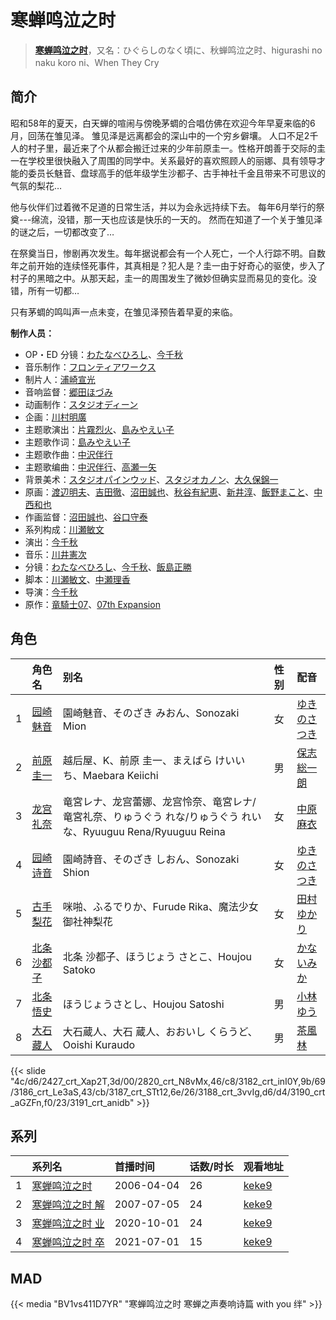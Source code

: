 # 寒蝉鸣泣之时


> <u>**[寒蝉鸣泣之时](https://bgm.tv/subject/289)**</u>，又名：ひぐらしのなく頃に、秋蝉鸣泣之时、higurashi no naku koro ni、When They Cry

## 简介

昭和58年的夏天，白天蝉的喧闹与傍晚茅蜩的合唱仿佛在欢迎今年早夏来临的6月，回荡在雏见泽。
雏见泽是远离都会的深山中的一个穷乡僻壤。
人口不足2千人的村子里，最近来了个从都会搬迁过来的少年前原圭一。性格开朗善于交际的圭一在学校里很快融入了周围的同学中。关系最好的喜欢照顾人的丽娜、具有领导才能的委员长魅音、盘球高手的低年级学生沙都子、古手神社千金且带来不可思议的气氛的梨花…

他与伙伴们过着微不足道的日常生活，并以为会永远持续下去。
每年6月举行的祭奠---绵流，没错，那一天也应该是快乐的一天的。
然而在知道了一个关于雏见泽的谜之后，一切都改变了…

在祭奠当日，惨剧再次发生。每年据说都会有一个人死亡，一个人行踪不明。自数年之前开始的连续怪死事件，其真相是？犯人是？圭一由于好奇心的驱使，步入了村子的黑暗之中。从那天起，圭一的周围发生了微妙但确实显而易见的变化。没错，所有一切都…

只有茅蜩的鸣叫声一点未变，在雏见泽预告着早夏的来临。

**制作人员：**
- OP・ED 分镜：[わたなべひろし](https://bgm.tv/person/329)、[今千秋](https://bgm.tv/person/2964)
- 音乐制作：[フロンティアワークス](https://bgm.tv/person/1495)
- 制片人：[浦崎宣光](https://bgm.tv/person/13569)
- 音响监督：[郷田ほづみ](https://bgm.tv/person/1555)
- 动画制作：[スタジオディーン](https://bgm.tv/person/181)
- 企画：[川村明廣](https://bgm.tv/person/238)
- 主题歌演出：[片霧烈火](https://bgm.tv/person/5893)、[島みやえい子](https://bgm.tv/person/6463)
- 主题歌作词：[島みやえい子](https://bgm.tv/person/6463)
- 主题歌作曲：[中沢伴行](https://bgm.tv/person/6403)
- 主题歌编曲：[中沢伴行](https://bgm.tv/person/6403)、[高瀬一矢](https://bgm.tv/person/6402)
- 背景美术：[スタジオパインウッド](https://bgm.tv/person/36664)、[スタジオカノン](https://bgm.tv/person/36854)、[大久保錦一](https://bgm.tv/person/39110)
- 原画：[渡辺明夫](https://bgm.tv/person/6009)、[吉田徹](https://bgm.tv/person/418)、[沼田誠也](https://bgm.tv/person/3447)、[秋谷有紀恵](https://bgm.tv/person/14377)、[新井淳](https://bgm.tv/person/12576)、[飯野まこと](https://bgm.tv/person/18772)、[中西和也](https://bgm.tv/person/32387)
- 作画监督：[沼田誠也](https://bgm.tv/person/3447)、[谷口守泰](https://bgm.tv/person/1560)
- 系列构成：[川瀬敏文](https://bgm.tv/person/267)
- 演出：[今千秋](https://bgm.tv/person/2964)
- 音乐：[川井憲次](https://bgm.tv/person/67)
- 分镜：[わたなべひろし](https://bgm.tv/person/329)、[今千秋](https://bgm.tv/person/2964)、[飯島正勝](https://bgm.tv/person/2233)
- 脚本：[川瀬敏文](https://bgm.tv/person/267)、[中瀬理香](https://bgm.tv/person/2728)
- 导演：[今千秋](https://bgm.tv/person/2964)
- 原作：[竜騎士07](https://bgm.tv/person/2962)、[07th Expansion](https://bgm.tv/person/2963)

## 角色

|     |   角色名   |   别名  | 性别 |  配音  |
|:--- |:------  |:----      |:---  |:--   |
| 1 | [园崎魅音](https://bgm.tv/character/2427) | 園崎魅音、そのざき みおん、Sonozaki Mion | 女 | [ゆきのさつき](https://bgm.tv/person/3821) |
| 2 | [前原圭一](https://bgm.tv/character/2820) | 越后屋、K、前原 圭一、まえばら けいいち、Maebara Keiichi | 男 | [保志総一朗](https://bgm.tv/person/3884) |
| 3 | [龙宫礼奈](https://bgm.tv/character/3182) | 竜宮レナ、龙宫蕾娜、龙宫怜奈、竜宮レナ/竜宮礼奈、りゅうぐう れな/りゅうぐう れいな、Ryuuguu Rena/Ryuuguu Reina | 女 | [中原麻衣](https://bgm.tv/person/4145) |
| 4 | [园崎诗音](https://bgm.tv/character/3186) | 園崎詩音、そのざき しおん、Sonozaki Shion | 女 | [ゆきのさつき](https://bgm.tv/person/3821) |
| 5 | [古手梨花](https://bgm.tv/character/3187) | 咪啪、ふるでりか、Furude Rika、魔法少女 御社神梨花 | 女 | [田村ゆかり](https://bgm.tv/person/3965) |
| 6 | [北条沙都子](https://bgm.tv/character/3188) | 北条 沙都子、ほうじょう さとこ、Houjou Satoko | 女 | [かないみか](https://bgm.tv/person/3896) |
| 7 | [北条悟史](https://bgm.tv/character/3190) | ほうじょうさとし、Houjou Satoshi | 男 | [小林ゆう](https://bgm.tv/person/4398) |
| 8 | [大石藏人](https://bgm.tv/character/3191) | 大石蔵人、大石 蔵人、おおいし くらうど、Ooishi Kuraudo | 男 | [茶風林](https://bgm.tv/person/4046) |

{{< slide "4c/d6/2427_crt_Xap2T,3d/00/2820_crt_N8vMx,46/c8/3182_crt_inI0Y,9b/69/3186_crt_Le3aS,43/cb/3187_crt_STt12,6e/26/3188_crt_3vvIg,d6/d4/3190_crt_aGZFn,f0/23/3191_crt_anidb" >}}

## 系列

|     | 系列名      | 首播时间       | 话数/时长 | 观看地址                                                    |
| :-- | :------- | :--------- | :---- | :------------------------------------------------------ |
| 1   |[寒蝉鸣泣之时](https://bgm.tv/subject/289)| 2006-04-04 | 26    | [keke9](https://www.keke9.app/play/28315-4-249067.html) |
| 2   |[寒蝉鸣泣之时 解](https://bgm.tv/subject/288)| 2007-07-05 | 24    | [keke9](https://www.keke9.app/play/28280-4-248470.html) |
| 3   |[寒蝉鸣泣之时 业](https://bgm.tv/subject/297969)| 2020-10-01 | 24    | [keke9](https://www.keke9.app/play/28316-4-249094.html) |
| 4   |[寒蝉鸣泣之时 卒](https://bgm.tv/subject/331033)| 2021-07-01 | 15    | [keke9](https://www.keke9.app/play/28317-4-249118.html) |

<!--

## 配乐

{{< media  >}}

-->


## MAD

{{< media  "BV1vs411D7YR" 
"寒蝉鸣泣之时 寒蝉之声奏响诗篇 with you 绊" >}}

